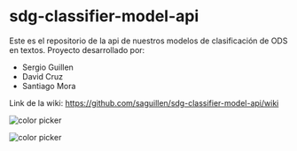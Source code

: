 # sdg-classifier-model-api

Este es el repositorio de la api de nuestros modelos de clasificación de ODS en textos. 
Proyecto desarrollado por:

* Sergio Guillen
* David Cruz
* Santiago Mora 


Link de la wiki: https://github.com/saguillen/sdg-classifier-model-api/wiki


![color picker](https://media.tenor.com/Jvd2yVUP4CgAAAAM/the-rock-think.gif) 

![color picker](https://us-tuna-sounds-images.voicemod.net/c22227f4-9e2f-40a4-98e5-684be2195e9c-1669996963917.png)
